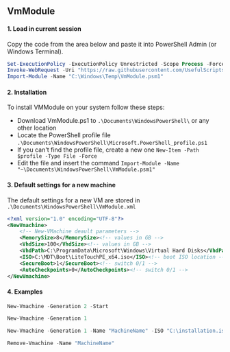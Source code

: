 ## VmModule

#### 1. Load in current session

Copy the code from the area below and paste it into PowerShell Admin (or Windows Terminal).

```powershell
Set-ExecutionPolicy -ExecutionPolicy Unrestricted -Scope Process -Force
Invoke-WebRequest -Uri "https://raw.githubusercontent.com/UsefulScripts01/PsModules/main/VmModule.psm1" -OutFile "C:\Windows\Temp\VmModule.psm1"
Import-Module -Name "C:\Windows\Temp\VmModule.psm1"
```


#### 2. Installation

To install VMModule on your system follow these steps:
- Download VmModule.ps1 to `.\Documents\WindowsPowerShell\` or any other location
- Locate the PowerShell profile file `.\Documents\WindowsPowerShell\Microsoft.PowerShell_profile.ps1`
- If you can't find the profile file, create a new one `New-Item -Path $profile -Type File -Force`
- Edit the file and insert the command `Import-Module -Name "~\Documents\WindowsPowerShell\VmModule.psm1"`


#### 3. Default settings for a new machine

The default settings for a new VM are stored in `.\Documents\WindowsPowerShell\VmModule.xml`

```xml
<?xml version="1.0" encoding="UTF-8"?>
<NewVmachine>
    <!-- New-VMachine deault parameters -->
    <MemorySize>8</MemorySize><!-- values in GB -->
    <VhdSize>100</VhdSize><!-- values in GB -->
    <VhdPath>C:\ProgramData\Microsoft\Windows\Virtual Hard Disks</VhdPath><!-- VHDX storage location -->
    <ISO>C:\MDT\Boot\LiteTouchPE_x64.iso</ISO><!-- boot ISO location -->
    <SecureBoot>1</SecureBoot><!-- switch 0/1 -->
    <AutoCheckpoints>0</AutoCheckpoints><!-- switch 0/1 -->
</NewVmachine>
```

#### 4. Examples

```powershell
New-Vmachine -Generation 2 -Start
```

```powershell
New-Vmachine -Generation 1
```

```powershell
New-Vmachine -Generation 1 -Name "MachineName" -ISO "C:\installation.iso"
```

```powershell
Remove-Vmachine -Name "MachineName"
```
